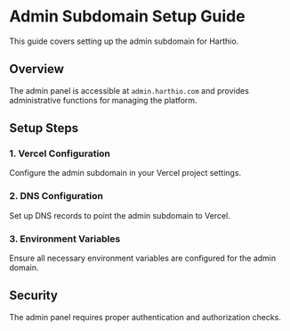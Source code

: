 # Admin Subdomain Setup Guide

This guide covers setting up the admin subdomain for Harthio.

## Overview
The admin panel is accessible at `admin.harthio.com` and provides administrative functions for managing the platform.

## Setup Steps

### 1. Vercel Configuration
Configure the admin subdomain in your Vercel project settings.

### 2. DNS Configuration
Set up DNS records to point the admin subdomain to Vercel.

### 3. Environment Variables
Ensure all necessary environment variables are configured for the admin domain.

## Security
The admin panel requires proper authentication and authorization checks.